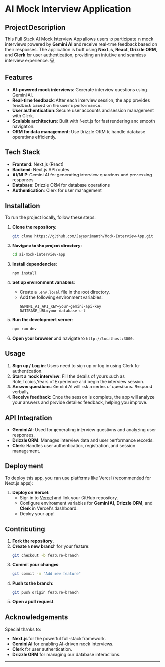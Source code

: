 # AI Mock Interview Application

## Project Description
This Full Stack AI Mock Interview App allows users to participate in mock interviews powered by **Gemini AI** and receive real-time feedback based on their responses. The application is built using **Next.js**, **React**, **Drizzle ORM**, and **Clerk** for user authentication, providing an intuitive and seamless interview experience. 💻


## Features
- **AI-powered mock interviews**: Generate interview questions using Gemini AI.
- **Real-time feedback**: After each interview session, the app provides feedback based on the user's performance.
- **User authentication**: Secure user accounts and session management with Clerk.
- **Scalable architecture**: Built with Next.js for fast rendering and smooth navigation.
- **ORM for data management**: Use Drizzle ORM to handle database operations efficiently.

## Tech Stack
- **Frontend**: Next.js (React)
- **Backend**: Next.js API routes
- **AI/NLP**: Gemini AI for generating interview questions and processing responses
- **Database**: Drizzle ORM for database operations
- **Authentication**: Clerk for user management

## Installation

To run the project locally, follow these steps:

1. **Clone the repository**:
    ```bash
    git clone https://github.com/Jayasrimanth/Mock-Interview-App.git
    ```

2. **Navigate to the project directory**:
    ```bash
    cd ai-mock-interview-app
    ```

3. **Install dependencies**:
    ```bash
    npm install
    ```

4. **Set up environment variables**:
   - Create a `.env.local` file in the root directory.
   - Add the following environment variables:
     ```env
     GEMINI_AI_API_KEY=your-gemini-api-key
     DATABASE_URL=your-database-url
     ```

5. **Run the development server**:
    ```bash
    npm run dev
    ```

6. **Open your browser** and navigate to `http://localhost:3000`.

## Usage

1. **Sign up / Log in**: Users need to sign up or log in using Clerk for authentication.
2. **Start a mock interview**: Fill the details of yours such as Role,Topics,Years of Experience and begin the interview session.
3. **Answer questions**: Gemini AI will ask a series of questions. Respond verbally.
4. **Receive feedback**: Once the session is complete, the app will analyze your answers and provide detailed feedback, helping you improve.

## API Integration

- **Gemini AI**: Used for generating interview questions and analyzing user responses.
- **Drizzle ORM**: Manages interview data and user performance records.
- **Clerk**: Handles user authentication, registration, and session management.

## Deployment

To deploy this app, you can use platforms like Vercel (recommended for Next.js apps):

1. **Deploy on Vercel**:
   - Sign in to [Vercel](https://vercel.com/) and link your GitHub repository.
   - Configure environment variables for **Gemini AI**, **Drizzle ORM**, and **Clerk** in Vercel's dashboard.
   - Deploy your app!

## Contributing

1. **Fork the repository**.
2. **Create a new branch** for your feature:
    ```bash
    git checkout -b feature-branch
    ```
3. **Commit your changes**:
    ```bash
    git commit -m "Add new feature"
    ```
4. **Push to the branch**:
    ```bash
    git push origin feature-branch
    ```
5. **Open a pull request**.


## Acknowledgements
Special thanks to:
- **Next.js** for the powerful full-stack framework.
- **Gemini AI** for enabling AI-driven mock interviews.
- **Clerk** for user authentication.
- **Drizzle ORM** for managing our database interactions.

---


